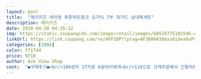 ```yaml
---
layout: post 
title:  "메이키즈 여아용 투톤하트핑크 오가닉 7부 쟈가드 실내복세트" 
description: 메이키즈  ..
date: 2020-04-20 04:35:12 
img: https://static.coupangcdn.com/image/retail/images/68528775101546-d82eb59e-63c1-484a-bc0b-1d9fed5bd047.jpg 
linkUrl: https://link.coupang.com/re/AFFSDP?lptag=AF3600438&subid=ahnPublicAsk&pageKey=1214449030&itemId=2203953356&vendorItemId=70201816185&traceid=V0-113-319b5dbe7d42ef7e 
categories: [1004] 
color: ff1744 
price: 9710 
author: Ask View Shop 
cont:  "●구매후기●<br/>100센치 17키로 6살아이에게<br/>110으로 크게주문해서 긴팔처럼 입혔어요<br/>120호는 딱 맞을꺼 같아요<br/>130호 구매했어요<br/>넉넉하게 맞아요<br/>면이 부들부들하고 시원하고 아이도 너무 좋다고 계속 입고 있으려고 해요~<br/>소재좋고 너무이뻐요<br/>정말정말 좋아요!!기대이상이에요<br/>키가 90안되는 19갤아이인데<br/>" 
---
```

